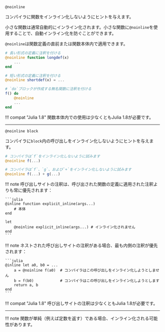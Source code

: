 ```
@noinline
```

コンパイラに関数をインライン化しないようにヒントを与えます。

小さな関数は通常自動的にインライン化されます。小さな関数に`@noinline`を使用することで、自動インライン化を防ぐことができます。

`@noinline`は関数定義の直前または関数本体内で適用できます。

```julia
# 長い形式の定義に注釈を付ける
@noinline function longdef(x)
    ...
end

# 短い形式の定義に注釈を付ける
@noinline shortdef(x) = ...

# `do`ブロックが作成する無名関数に注釈を付ける
f() do
    @noinline
    ...
end
```

!!! compat "Julia 1.8"
    関数本体内での使用は少なくともJulia 1.8が必要です。


---

```
@noinline block
```

コンパイラに`block`内の呼び出しをインライン化しないようにヒントを与えます。

```julia
# コンパイラは`f`をインライン化しないように試みます
@noinline f(...)

# コンパイラは`f`、`g`、および`+`をインライン化しないように試みます
@noinline f(...) + g(...)
```

!!! note
    呼び出しサイトの注釈は、呼び出された関数の定義に適用された注釈よりも常に優先されます：

    ```julia
    @inline function explicit_inline(args...)
        # 本体
    end

    let
        @noinline explicit_inline(args...) # インライン化されません
    end
    ```


!!! note
    ネストされた呼び出しサイトの注釈がある場合、最も内側の注釈が優先されます：

    ```julia
    @inline let a0, b0 = ...
        a = @noinline f(a0)  # コンパイラはこの呼び出しをインライン化しようとしません
        b = f(b0)            # コンパイラはこの呼び出しをインライン化しようとします
        return a, b
    end
    ```


!!! compat "Julia 1.8"
    呼び出しサイトの注釈は少なくともJulia 1.8が必要です。


---

!!! note
    関数が単純（例えば定数を返す）である場合、インライン化される可能性があります。

